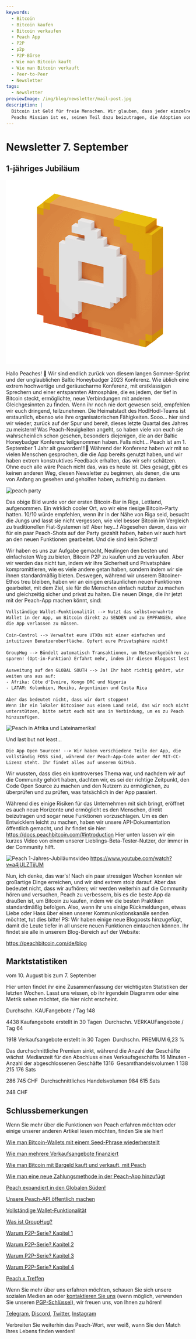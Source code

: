 ```yaml
---
keywords:
  - Bitcoin
  - Bitcoin kaufen
  - Bitcoin verkaufen
  - Peach App
  - P2P
  - p2p
  - P2P-Börse
  - Wie man Bitcoin kauft
  - Wie man Bitcoin verkauft
  - Peer-to-Peer
  - Newsletter
tags:
  - Newsletter
previewImage: /img/blog/newsletter/mail-post.jpg
description: |
  Bitcoin ist Geld für freie Menschen. Wir glauben, dass jeder einzelne Mensch das Recht hat zu wählen, welches Geld er nutzt, um sein Vermögen, das Ergebnis seiner Arbeit, seiner Zeit und Energie zu speichern.
  Peachs Mission ist es, seinen Teil dazu beizutragen, die Adoption von Bitcoin in den Händen der Menschen zu fördern.
---
```


# Newsletter 7. September

## 1-jähriges Jubiläum

![peachy peach bitcoin gif](/img/blog/newsletter/gif-peach.gif)

Hallo Peaches! 🍑
Wir sind endlich zurück von diesem langen Sommer-Sprint und der unglaublichen Baltic Honeybadger 2023 Konferenz.
Wie üblich eine extrem hochwertige und geräuscharme Konferenz, mit erstklassigen Sprechern und einer entspannten Atmosphäre, die es jedem, der tief in Bitcoin steckt, ermöglichte, neue Verbindungen mit anderen Gleichgesinnten zu finden.
Wenn ihr noch nie dort gewesen seid, empfehlen wir euch dringend, teilzunehmen. Die Heimatstadt des HodlHodl-Teams ist erstaunlich, ebenso wie ihre organisatorischen Fähigkeiten.
Sooo... hier sind wir wieder, zurück auf der Spur und bereit, dieses letzte Quartal des Jahres zu meistern!
Was Peach-Neuigkeiten angeht, so haben viele von euch sie wahrscheinlich schon gesehen, besonders diejenigen, die an der Baltic Honeybadger Konferenz teilgenommen haben. Falls nicht...
Peach ist am 1. September 1 Jahr alt geworden!!!🎂
Während der Konferenz haben wir mit so vielen Menschen gesprochen, die die App bereits genutzt haben, und wir haben extrem konstruktives Feedback erhalten, das wir sehr schätzen. Ohne euch alle wäre Peach nicht das, was es heute ist.
Dies gesagt, gibt es keinen anderen Weg, diesen Newsletter zu beginnen, als denen, die uns von Anfang an gesehen und geholfen haben, aufrichtig zu danken.

![peach party](https://img.mailinblue.com/5647291/images/content_library/original/64f9baaacf47e56e5c144ce8.jpeg)

Das obige Bild wurde vor der ersten Bitcoin-Bar in Riga, Lettland, aufgenommen. Ein wirklich cooler Ort, wo wir eine riesige Bitcoin-Party hatten. 10/10 würde empfehlen, wenn ihr in der Nähe von Riga seid, besucht die Jungs und lasst sie nicht vergessen, wie viel besser Bitcoin im Vergleich zu traditionellen Fiat-Systemen ist!
Aber hey...! Abgesehen davon, dass wir für ein paar Peach-Shots auf der Party gezahlt haben, haben wir auch hart an den neuen Funktionen gearbeitet. Und die sind kein Scherz!

Wir haben es uns zur Aufgabe gemacht, Neulingen den besten und einfachsten Weg zu bieten, Bitcoin P2P zu kaufen und zu verkaufen.
Aber wir werden das nicht tun, indem wir ihre Sicherheit und Privatsphäre kompromittieren, wie es viele andere getan haben, sondern indem wir sie ihnen standardmäßig bieten.
Deswegen, während wir unserem Bitcoiner-Ethos treu bleiben, haben wir an einigen erstaunlichen neuen Funktionen gearbeitet, mit dem Ziel, sie für die Menschen einfach nutzbar zu machen und gleichzeitig sicher und privat zu halten. Die neuen Dinge, die ihr jetzt mit der Peach-App machen könnt, sind:

    Vollständige Wallet-Funktionalität --> Nutzt das selbstverwahrte Wallet in der App, um Bitcoin direkt zu SENDEN und zu EMPFANGEN, ohne die App verlassen zu müssen.

    Coin-Control --> Verwaltet eure UTXOs mit einer einfachen und intuitiven Benutzeroberfläche. Opfert eure Privatsphäre nicht!

    GroupHug --> Bündelt automatisch Transaktionen, um Netzwerkgebühren zu sparen! (Opt-in-Funktion) Erfahrt mehr, indem ihr diesen Blogpost lest

    Ausweitung auf den GLOBAL SOUTH --> Ja! Ihr habt richtig gehört, wir weiten uns aus auf:
    - Afrika: Côte d'Ivoire, Kongo DRC und Nigeria
    - LATAM: Kolumbien, Mexiko, Argentinien und Costa Rica

    Aber das bedeutet nicht, dass wir dort stoppen!
    Wenn ihr ein lokaler Bitcoiner aus einem Land seid, das wir noch nicht unterstützen, bitte setzt euch mit uns in Verbindung, um es zu Peach hinzuzufügen.

![Peach in Afrika und Lateinamerika!](https://img.mailinblue.com/5647291/images/content_library/original/64f9c0ffe65d8946086ff941.jpg)

Und last but not least...

    Die App Open Sourcen! --> Wir haben verschiedene Teile der App, die vollständig FOSS sind, während der Peach-App-Code unter der MIT-CC-Lizenz steht. Ihr findet alles auf unserem GitHub.

Wir wussten, dass dies ein kontroverses Thema war, und nachdem wir auf die Community gehört haben, dachten wir, es sei der richtige Zeitpunkt, den Code Open Source zu machen und den Nutzern zu ermöglichen, zu überprüfen und zu prüfen, was tatsächlich in der App passiert.

Während dies einige Risiken für das Unternehmen mit sich bringt, eröffnet es auch neue Horizonte und ermöglicht es den Menschen, direkt beizutragen und sogar neue Funktionen vorzuschlagen.
Um es den Entwicklern leicht zu machen, haben wir unsere API-Dokumentation öffentlich gemacht, und ihr findet sie hier: https://docs.peachbitcoin.com/#introduction
Hier unten lassen wir ein kurzes Video von einem unserer Lieblings-Beta-Tester-Nutzer, der immer in der Community hilft.

![Peach 1-Jahres-Jubiläumsvideo](https://www.youtube.com/watch?v=a4jULZTjjUM)
https://www.youtube.com/watch?v=a4jULZTjjUM

Nun, ich denke, das war's! Nach ein paar stressigen Wochen konnten wir großartige Dinge erreichen, und wir sind extrem stolz darauf. Aber das bedeutet nicht, dass wir aufhören; wir werden weiterhin auf die Community hören und versuchen, Peach zu verbessern, bis es die beste App da draußen ist, um Bitcoin zu kaufen, indem wir die besten Praktiken standardmäßig befolgen.
Also, wenn ihr uns einige Rückmeldungen, etwas Liebe oder Hass über einen unserer Kommunikationskanäle senden möchtet, tut dies bitte!
PS: Wir haben einige neue Blogposts hinzugefügt, damit die Leute tiefer in all unsere neuen Funktionen eintauchen können. Ihr findet sie alle in unserem Blog-Bereich auf der Website:

https://peachbitcoin.com/de/blog

## Marktstatistiken

vom 10. August bis zum 7. September

Hier unten findet ihr eine Zusammenfassung der wichtigsten Statistiken der letzten Wochen. Lasst uns wissen, ob ihr irgendein Diagramm oder eine Metrik sehen möchtet, die hier nicht erscheint.

Durchschn. KAUFangebote / Tag
148

4438 Kaufangebote erstellt in 30 Tagen
­
Durchschn. VERKAUFangebote / Tag
64

1918 Verkaufsangebote erstellt in 30 Tagen
­
Durchschn. PREMIUM
6,23 %

Das durchschnittliche Premium sinkt, während die Anzahl der Geschäfte wächst
­
Medianzeit für den Abschluss eines Verkaufsgeschäfts
16 Minuten
­
Anzahl der abgeschlossenen Geschäfte
1316
­
Gesamthandelsvolumen
1 138 215 176 Sats

286 745 CHF
­
Durchschnittliches Handelsvolumen
984 615 Sats

248 CHF

## Schlussbemerkungen

Wenn Sie mehr über die Funktionen von Peach erfahren möchten oder einige unserer anderen Artikel lesen möchten, finden Sie sie hier!

[Wie man Bitcoin-Wallets mit einem Seed-Phrase wiederherstellt](https://peachbitcoin.com/de/blog/how-to-restore-peach-wallet/)

[Wie man mehrere Verkaufsangebote finanziert](https://peachbitcoin.com/de/blog/funding-multiple-sell-offers/)

[Wie man Bitcoin mit Bargeld kauft und verkauft, mit Peach](https://peachbitcoin.com/de/blog/how-to-buy-and-sell-bitcoin-with-cash-using-peach/)

[Wie man eine neue Zahlungsmethode in der Peach-App hinzufügt](https://peachbitcoin.com/de/blog/how-to-add-a-payment-method/)

[Peach expandiert in den Globalen Süden!](https://peachbitcoin.com/de/blog/peach-expands-to-the-global-south/)

[Unsere Peach-API öffentlich machen](https://peachbitcoin.com/de/blog/making-our-peach-api-public/)

[Vollständige Wallet-Funktionalität](https://peachbitcoin.com/de/blog/full-wallet-functionality/)

[Was ist GroupHug?](https://peachbitcoin.com/de/blog/group-hug/)

[Warum P2P-Serie? Kapitel 1](https://peachbitcoin.com/de/blog/why-p2p-chapter-1/)

[Warum P2P-Serie? Kapitel 2](https://peachbitcoin.com/de/blog/why-p2p-chapter-2/)

[Warum P2P-Serie? Kapitel 3](https://peachbitcoin.com/de/blog/why-p2p-chapter-3-circular-economies/)

[Warum P2P-Serie? Kapitel 4](https://peachbitcoin.com/de/blog/why-p2p-chapter-4-chains-of-trust/)

[Peach x Treffen](https://peachbitcoin.com/de/blog/peach-for-meetups/)

Wenn Sie mehr über uns erfahren möchten, schauen Sie sich unsere sozialen Medien an oder [kontaktieren Sie uns](mailto:hello@peachbitcoin.com) (wenn möglich, verwenden Sie unseren [PGP-Schlüssel](https://keys.openpgp.org/vks/v1/by-fingerprint/48339A19645E2E53488E0E5479E1B270FACD1BD2)), wir freuen uns, von Ihnen zu hören!

[Telegram](https://t.me/+GkOW1J-ixBBkZWRk), [Discord](https://discord.gg/ypeHz3SW54), [Twitter](https://twitter.com/peachbitcoin), [Instagram](https://instagram.com/peachbitcoin)

Verbreiten Sie weiterhin das Peach-Wort, wer weiß, wann Sie den Match Ihres Lebens finden werden!
